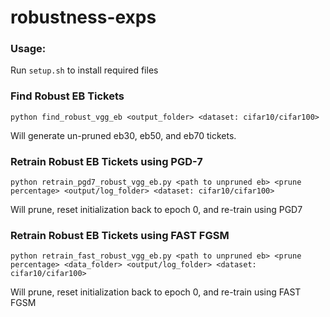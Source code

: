 # robustness-exps

### Usage:

Run `setup.sh` to install required files

### Find Robust EB Tickets

`python find_robust_vgg_eb <output_folder> <dataset: cifar10/cifar100>`

Will generate un-pruned eb30, eb50, and eb70 tickets.

### Retrain Robust EB Tickets using PGD-7

`python retrain_pgd7_robust_vgg_eb.py <path to unpruned eb> <prune percentage> <output/log_folder> <dataset: cifar10/cifar100>`

Will prune, reset initialization back to epoch 0, and re-train using PGD7

### Retrain Robust EB Tickets using FAST FGSM

`python retrain_fast_robust_vgg_eb.py <path to unpruned eb> <prune percentage> <data_folder> <output/log_folder> <dataset: cifar10/cifar100>`

Will prune, reset initialization back to epoch 0, and re-train using FAST FGSM
